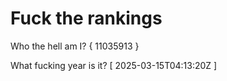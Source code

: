 # Fuck the rankings

Who the hell am I?
{ 11035913 }

What fucking year is it?
[ 2025-03-15T04:13:20Z ]
